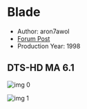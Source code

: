 # Blade

* Author: aron7awol
* [Forum Post](https://www.avsforum.com/threads/bass-eq-for-filtered-movies.2995212/post-57304472)
* Production Year: 1998

## DTS-HD MA 6.1

![img 0](https://i.imgur.com/Gz1Vvxv.jpg)

![img 1](https://i.imgur.com/i9MA3ye.jpg)

